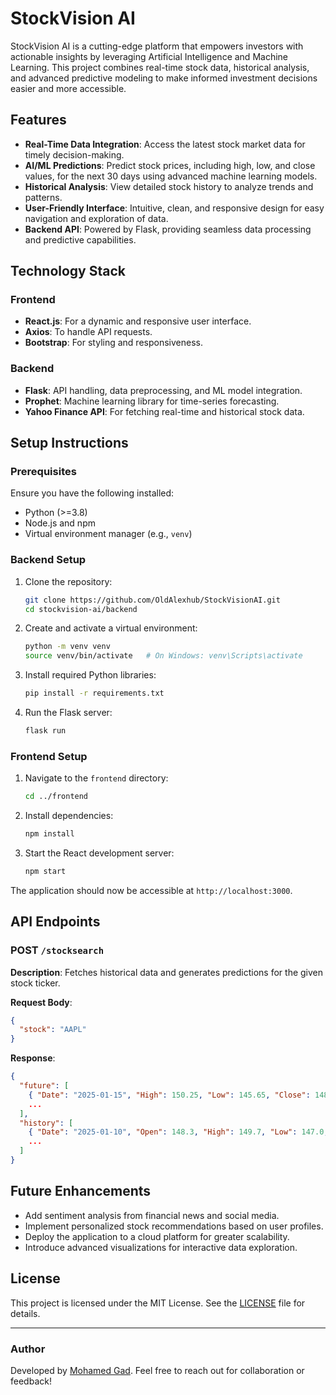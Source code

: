 # StockVision AI

StockVision AI is a cutting-edge platform that empowers investors with actionable insights by leveraging Artificial Intelligence and Machine Learning. This project combines real-time stock data, historical analysis, and advanced predictive modeling to make informed investment decisions easier and more accessible.

## Features

- **Real-Time Data Integration**: Access the latest stock market data for timely decision-making.
- **AI/ML Predictions**: Predict stock prices, including high, low, and close values, for the next 30 days using advanced machine learning models.
- **Historical Analysis**: View detailed stock history to analyze trends and patterns.
- **User-Friendly Interface**: Intuitive, clean, and responsive design for easy navigation and exploration of data.
- **Backend API**: Powered by Flask, providing seamless data processing and predictive capabilities.

## Technology Stack

### Frontend

- **React.js**: For a dynamic and responsive user interface.
- **Axios**: To handle API requests.
- **Bootstrap**: For styling and responsiveness.

### Backend

- **Flask**: API handling, data preprocessing, and ML model integration.
- **Prophet**: Machine learning library for time-series forecasting.
- **Yahoo Finance API**: For fetching real-time and historical stock data.

## Setup Instructions

### Prerequisites

Ensure you have the following installed:

- Python (>=3.8)
- Node.js and npm
- Virtual environment manager (e.g., `venv`)

### Backend Setup

1. Clone the repository:

   ```bash
   git clone https://github.com/OldAlexhub/StockVisionAI.git
   cd stockvision-ai/backend
   ```

2. Create and activate a virtual environment:

   ```bash
   python -m venv venv
   source venv/bin/activate   # On Windows: venv\Scripts\activate
   ```

3. Install required Python libraries:

   ```bash
   pip install -r requirements.txt
   ```

4. Run the Flask server:
   ```bash
   flask run
   ```

### Frontend Setup

1. Navigate to the `frontend` directory:

   ```bash
   cd ../frontend
   ```

2. Install dependencies:

   ```bash
   npm install
   ```

3. Start the React development server:
   ```bash
   npm start
   ```

The application should now be accessible at `http://localhost:3000`.

## API Endpoints

### POST `/stocksearch`

**Description**: Fetches historical data and generates predictions for the given stock ticker.

**Request Body**:

```json
{
  "stock": "AAPL"
}
```

**Response**:

```json
{
  "future": [
    { "Date": "2025-01-15", "High": 150.25, "Low": 145.65, "Close": 148.32 },
    ...
  ],
  "history": [
    { "Date": "2025-01-10", "Open": 148.3, "High": 149.7, "Low": 147.0, "Close": 148.5, "Volume": 1000000 },
    ...
  ]
}
```

## Future Enhancements

- Add sentiment analysis from financial news and social media.
- Implement personalized stock recommendations based on user profiles.
- Deploy the application to a cloud platform for greater scalability.
- Introduce advanced visualizations for interactive data exploration.

## License

This project is licensed under the MIT License. See the [LICENSE](./LICENSE) file for details.

---

### Author

Developed by [Mohamed Gad](https://github.com/OldAlexhub/StockVisionAI.git). Feel free to reach out for collaboration or feedback!
